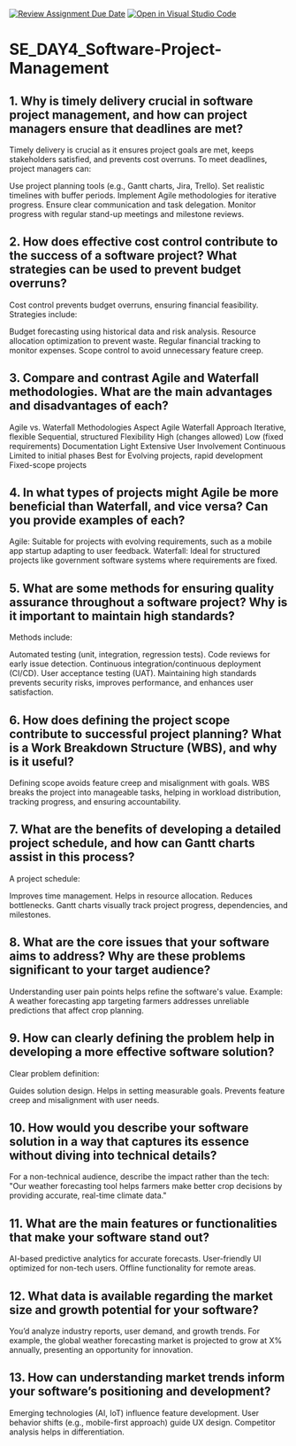 [![Review Assignment Due Date](https://classroom.github.com/assets/deadline-readme-button-22041afd0340ce965d47ae6ef1cefeee28c7c493a6346c4f15d667ab976d596c.svg)](https://classroom.github.com/a/9pw6JKcu)
[![Open in Visual Studio Code](https://classroom.github.com/assets/open-in-vscode-2e0aaae1b6195c2367325f4f02e2d04e9abb55f0b24a779b69b11b9e10269abc.svg)](https://classroom.github.com/online_ide?assignment_repo_id=18454867&assignment_repo_type=AssignmentRepo)
# SE_DAY4_Software-Project-Management
## 1. Why is timely delivery crucial in software project management, and how can project managers ensure that deadlines are met?
Timely delivery is crucial as it ensures project goals are met, keeps stakeholders satisfied, and prevents cost overruns. To meet deadlines, project managers can:

Use project planning tools (e.g., Gantt charts, Jira, Trello).
Set realistic timelines with buffer periods.
Implement Agile methodologies for iterative progress.
Ensure clear communication and task delegation.
Monitor progress with regular stand-up meetings and milestone reviews.


## 2. How does effective cost control contribute to the success of a software project? What strategies can be used to prevent budget overruns?
Cost control prevents budget overruns, ensuring financial feasibility. Strategies include:

Budget forecasting using historical data and risk analysis.
Resource allocation optimization to prevent waste.
Regular financial tracking to monitor expenses.
Scope control to avoid unnecessary feature creep.


## 3. Compare and contrast Agile and Waterfall methodologies. What are the main advantages and disadvantages of each?
 Agile vs. Waterfall Methodologies
Aspect	Agile	Waterfall
Approach	Iterative, flexible	Sequential, structured
Flexibility	High (changes allowed)	Low (fixed requirements)
Documentation	Light	Extensive
User Involvement	Continuous	Limited to initial phases
Best for	Evolving projects, rapid development	Fixed-scope projects

## 4. In what types of projects might Agile be more beneficial than Waterfall, and vice versa? Can you provide examples of each?
Agile: Suitable for projects with evolving requirements, such as a mobile app startup adapting to user feedback.
Waterfall: Ideal for structured projects like government software systems where requirements are fixed.

## 5. What are some methods for ensuring quality assurance throughout a software project? Why is it important to maintain high standards?
Methods include:

Automated testing (unit, integration, regression tests).
Code reviews for early issue detection.
Continuous integration/continuous deployment (CI/CD).
User acceptance testing (UAT).
Maintaining high standards prevents security risks, improves performance, and enhances user satisfaction.

## 6. How does defining the project scope contribute to successful project planning? What is a Work Breakdown Structure (WBS), and why is it useful?
Defining scope avoids feature creep and misalignment with goals.
WBS breaks the project into manageable tasks, helping in workload distribution, tracking progress, and ensuring accountability.

## 7. What are the benefits of developing a detailed project schedule, and how can Gantt charts assist in this process?
A project schedule:

Improves time management.
Helps in resource allocation.
Reduces bottlenecks.
Gantt charts visually track project progress, dependencies, and milestones.

## 8. What are the core issues that your software aims to address? Why are these problems significant to your target audience?

Understanding user pain points helps refine the software's value. Example: A weather forecasting app targeting farmers addresses unreliable predictions that affect crop planning.
## 9. How can clearly defining the problem help in developing a more effective software solution?
Clear problem definition:

Guides solution design.
Helps in setting measurable goals.
Prevents feature creep and misalignment with user needs.

## 10. How would you describe your software solution in a way that captures its essence without diving into technical details?
For a non-technical audience, describe the impact rather than the tech:
"Our weather forecasting tool helps farmers make better crop decisions by providing accurate, real-time climate data."

## 11. What are the main features or functionalities that make your software stand out?
AI-based predictive analytics for accurate forecasts.
User-friendly UI optimized for non-tech users.
Offline functionality for remote areas.

## 12. What data is available regarding the market size and growth potential for your software?
You’d analyze industry reports, user demand, and growth trends. For example, the global weather forecasting market is projected to grow at X% annually, presenting an opportunity for innovation.

## 13. How can understanding market trends inform your software’s positioning and development?
Emerging technologies (AI, IoT) influence feature development.
User behavior shifts (e.g., mobile-first approach) guide UX design.
Competitor analysis helps in differentiation.

